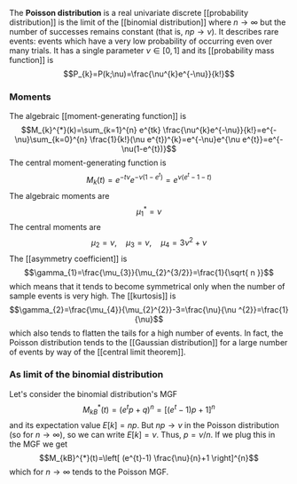 The **Poisson distribution** is a real univariate discrete [[probability distribution]] is the limit of the [[binomial distribution]] where $n\to \infty$ but the number of successes remains constant (that is, $np\to \nu$). It describes rare events: events which have a very low probability of occurring even over many trials. It has a single parameter $\nu \in[0,1]$ and its [[probability mass function]] is
$$P_{k}=P(k;\nu)=\frac{\nu^{k}e^{-\nu}}{k!}$$
### Moments
The algebraic [[moment-generating function]] is
$$M_{k}^{*}(k)=\sum_{k=1}^{n} e^{tk} \frac{\nu^{k}e^{-\nu}}{k!}=e^{-\nu}\sum_{k=0}^{n} \frac{1}{k!}(\nu e^{t})^{k}=e^{-\nu}e^{\nu e^{t}}=e^{-\nu(1-e^{t})}$$
The central moment-generating function is
$$M_{k}(t)=e^{-t\nu}e^{-\nu(1-e^{t})}=e^{\nu(e^{t}-1-t)}$$
The algebraic moments are
$$\mu^{*}_{1}=\nu$$
The central moments are
$$\mu_{2}=\nu,\quad \mu_{3}=\nu,\quad \mu_{4}=3\nu ^{2}+\nu$$
The [[asymmetry coefficient]] is
$$\gamma_{1}=\frac{\mu_{3}}{\mu_{2}^{3/2}}=\frac{1}{\sqrt{ n }}$$
which means that it tends to become symmetrical only when the number of sample events is very high. The [[kurtosis]] is
$$\gamma_{2}=\frac{\mu_{4}}{\mu_{2}^{2}}-3=\frac{\nu}{\nu ^{2}}=\frac{1}{\nu}$$
which also tends to flatten the tails for a high number of events. In fact, the Poisson distribution tends to the [[Gaussian distribution]] for a large number of events by way of the [[central limit theorem]].
### As limit of the binomial distribution
Let's consider the binomial distribution's MGF
$$M_{kB}^{*}(t)=(e^{t}p+q)^{n}=[(e^{t}-1)p+1]^{n}$$
and its expectation value $E[k]=np$. But $np\to \nu$ in the Poisson distribution (so for $n\to \infty$), so we can write $E[k]=\nu$. Thus, $p=\nu/n$. If we plug this in the MGF we get
$$M_{kB}^{*}(t)=\left[ (e^{t}-1) \frac{\nu}{n}+1 \right]^{n}$$
which for $n\to \infty$ tends to the Poisson MGF.